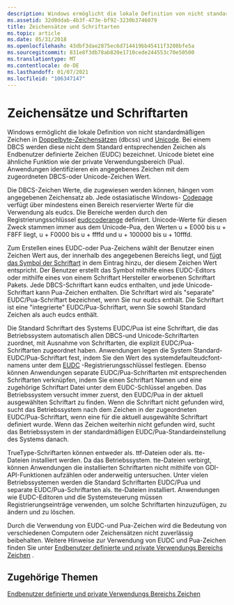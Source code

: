 ```yaml
---
description: Windows ermöglicht die lokale Definition von nicht standardmäßigen Zeichen in Doppelbyte-Zeichensätzen (dbcss) und Unicode.
ms.assetid: 32d0ddab-4b3f-473e-bf92-3230b3746079
title: Zeichensätze und Schriftarten
ms.topic: article
ms.date: 05/31/2018
ms.openlocfilehash: 43dbf3dae2875ec6d714419bb45411f3208bfe5a
ms.sourcegitcommit: 831e8f3db78ab820e1710cede244553c70e50500
ms.translationtype: MT
ms.contentlocale: de-DE
ms.lasthandoff: 01/07/2021
ms.locfileid: "106347147"
---
```

# <a name="character-sets-and-fonts"></a>Zeichensätze und Schriftarten

Windows ermöglicht die lokale Definition von nicht standardmäßigen Zeichen in [Doppelbyte-Zeichensätzen](double-byte-character-sets.md) (dbcss) und [Unicode](unicode.md). Bei einem DBCS werden diese nicht dem Standard entsprechenden Zeichen als Endbenutzer definierte Zeichen (EUDC) bezeichnet. Unicode bietet eine ähnliche Funktion wie der private Verwendungsbereich (Pua). Anwendungen identifizieren ein angegebenes Zeichen mit dem zugeordneten DBCS-oder Unicode-Zeichen Wert.

Die DBCS-Zeichen Werte, die zugewiesen werden können, hängen vom angegebenen Zeichensatz ab. Jede ostasiatische Windows- [Codepage](code-pages.md) verfügt über mindestens einen Bereich reservierter Werte für die Verwendung als eudcs. Die Bereiche werden durch den Registrierungsschlüssel [eudccoderange](eudccoderange.md) definiert. Unicode-Werte für diesen Zweck stammen immer aus dem Unicode-Pua, den Werten u + E000 bis u + F8FF liegt, u + F0000 bis u + ffffd und u + 100000 bis u + 10fffd.

Zum Erstellen eines EUDC-oder Pua-Zeichens wählt der Benutzer einen Zeichen Wert aus, der innerhalb des angegebenen Bereichs liegt, und [fügt das Symbol der Schriftart](uniscribe-glossary.md) in dem Eintrag hinzu, der diesem Zeichen Wert entspricht. Der Benutzer erstellt das Symbol mithilfe eines EUDC-Editors oder mithilfe eines von einem Schriftart Hersteller erworbenen Schriftart Pakets. Jede DBCS-Schriftart kann eudcs enthalten, und jede Unicode-Schriftart kann Pua-Zeichen enthalten. Die Schriftart wird als "separate" EUDC/Pua-Schriftart bezeichnet, wenn Sie nur eudcs enthält. Die Schriftart ist eine "integrierte" EUDC/Pua-Schriftart, wenn Sie sowohl Standard Zeichen als auch eudcs enthält.

Die Standard Schriftart des Systems EUDC/Pua ist eine Schriftart, die das Betriebssystem automatisch allen DBCS-und Unicode-Schriftarten zuordnet, mit Ausnahme von Schriftarten, die explizit EUDC/Pua-Schriftarten zugeordnet haben. Anwendungen legen die System Standard-EUDC/Pua-Schriftart fest, indem Sie den Wert des systemdefaulteudcfont-namens unter dem [EUDC](eudc.md) -Registrierungsschlüssel festlegen. Ebenso können Anwendungen separate EUDC/Pua-Schriftarten mit entsprechenden Schriftarten verknüpfen, indem Sie einen Schriftart Namen und eine zugehörige Schriftart Datei unter dem EUDC-Schlüssel angeben. Das Betriebssystem versucht immer zuerst, den EUDC/Pua in der aktuell ausgewählten Schriftart zu finden. Wenn die Schriftart nicht gefunden wird, sucht das Betriebssystem nach dem Zeichen in der zugeordneten EUDC/Pua-Schriftart, wenn eine für die aktuell ausgewählte Schriftart definiert wurde. Wenn das Zeichen weiterhin nicht gefunden wird, sucht das Betriebssystem in der standardmäßigen EUDC/Pua-Standardeinstellung des Systems danach.

TrueType-Schriftarten können entweder als. ttf-Dateien oder als. tte-Dateien installiert werden. Da das Betriebssystem. tte-Dateien verbirgt, können Anwendungen die installierten Schriftarten nicht mithilfe von GDI-API-Funktionen aufzählen oder anderweitig untersuchen. Unter vielen Betriebssystemen werden die Standard Schriftarten EUDC/Pua und separate EUDC/Pua-Schriftarten als. tte-Dateien installiert. Anwendungen wie EUDC-Editoren und die Systemsteuerung müssen Registrierungseinträge verwenden, um solche Schriftarten hinzuzufügen, zu ändern und zu löschen.

Durch die Verwendung von EUDC-und Pua-Zeichen wird die Bedeutung von verschiedenen Computern oder Zeichensätzen nicht zuverlässig beibehalten. Weitere Hinweise zur Verwendung von EUDC und Pua-Zeichen finden Sie unter [Endbenutzer definierte und private Verwendungs Bereichs Zeichen](end-user-defined-characters.md) .

## <a name="related-topics"></a>Zugehörige Themen

<dl> <dt>

[Endbenutzer definierte und private Verwendungs Bereichs Zeichen](end-user-defined-characters.md)
</dt> </dl>

 

 



